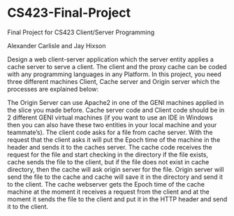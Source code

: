 # CS423-Final-Project
Final Project for CS423 Client/Server Programming

Alexander Carlisle and Jay Hixson

Design a web client-server application which the server entity applies a cache server to serve a client. The client and the proxy cache can be coded with any programming languages in any Platform. In this project, you need three different machines Client, Cache server and Origin server which the processes are explained below:

The Origin Server can use Apache2 in one of the GENI machines applied in the slice you made before. Cache server code and Client code should be in 2 different GENI virtual machines (if you want to use an IDE in Windows then you can also have these two entities in your local machine and your teammate’s). The client code asks for a file from cache server. With the request that the client asks it will put the Epoch time of the machine in the header and sends it to the caches server. The cache code receives the request for the file and start checking in the directory if the file exists, cache sends the file to the client, but if the file does not exist in cache directory, then the cache will ask origin server for the file. Origin server will send the file to the cache and cache will save it in the directory and send it to the client. The cache webserver gets the Epoch time of the cache machine at the moment it receives a request from the client and at the moment it sends the file to the client and put it in the HTTP header and send it to the client.
